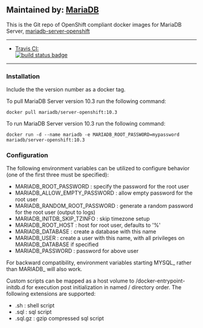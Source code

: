 ## Maintained by: [MariaDB](https://mariadb.com/)

This is the Git repo of OpenShift compliant docker images for MariaDB Server, [mariadb-server-openshift](https://github.com/ianmaguire/mariadb-server-openshift)

---

-	[Travis CI:  
	![build status badge](https://img.shields.io/travis/ianmaguire/mariadb-server-openshift/master.svg)](https://travis-ci.org/ianmaguire/mariadb-server-openshift/branches)

---

### Installation
Include the the version number as a docker tag.

To pull MariaDB Server version 10.3 run the following command:
```
docker pull mariadb/server-openshift:10.3
```

To run MariaDB Server version 10.3 run the following command:
```
docker run -d --name mariadb -e MARIADB_ROOT_PASSWORD=mypassword mariadb/server-openshift:10.3
```

### Configuration
The following environment variables can be utilized to configure behavior (one of the first three must be specified):
* MARIADB_ROOT_PASSWORD : specify the password for the root user
* MARIADB_ALLOW_EMPTY_PASSWORD : allow empty password for the root user
* MARIADB_RANDOM_ROOT_PASSWORD : generate a random password for the root user (output to logs)
* MARIADB_INITDB_SKIP_TZINFO : skip timezone setup
* MARIADB_ROOT_HOST : host for root user, defaults to '%'
* MARIADB_DATABASE : create a database with this name
* MARIADB_USER : create a user with this name, with all privileges on MARIADB_DATABASE if specified
* MARIADB_PASSWORD : password for above user

For backward compatibility, environment variables starting MYSQL_ rather than MARIADB_ will also work.

Custom scripts can be mapped as a host volume to /docker-entrypoint-initdb.d for execution post initialization in named / directory order. The following extensions are supported:
* .sh : shell script
* .sql : sql script
* .sql.gz : gzip compressed sql script
